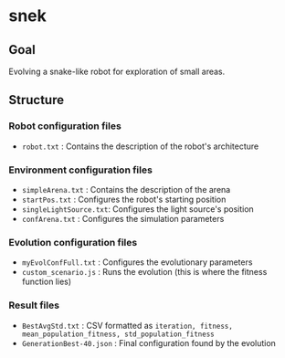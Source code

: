# snek

## Goal

Evolving a snake-like robot for exploration of small areas.

## Structure
### Robot configuration files

* `robot.txt` : Contains the description of the robot's architecture

### Environment configuration files

* `simpleArena.txt` : Contains the description of the arena
* `startPos.txt` : Configures the robot's starting position
* `singleLightSource.txt`: Configures the light source's position
* `confArena.txt` : Configures the simulation parameters

### Evolution configuration files

* `myEvolConfFull.txt` : Configures the evolutionary parameters
* `custom_scenario.js` : Runs the evolution (this is where the fitness function lies)

### Result files

* `BestAvgStd.txt` : CSV formatted as `iteration, fitness, mean_population_fitness, std_population_fitness`
* `GenerationBest-40.json` : Final configuration found by the evolution
